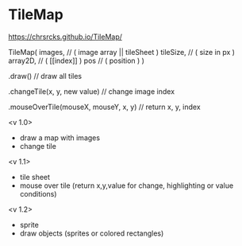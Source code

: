 # TileMap

https://chrsrcks.github.io/TileMap/

TileMap(
    images, // ( image array || tileSheet )
    tileSize, // ( size in px )
    array2D, // ( [[index]] )
    pos // ( position )
)

.draw() // draw all tiles

.changeTile(x, y, new value) // change image index

.mouseOverTile(mouseX, mouseY, x, y) // return x, y, index

<v 1.0>
- draw a map with images
- change tile

<v 1.1>
- tile sheet
- mouse over tile (return x,y,value for change, highlighting or value conditions)

<v 1.2>
- sprite
- draw objects (sprites or colored rectangles)

